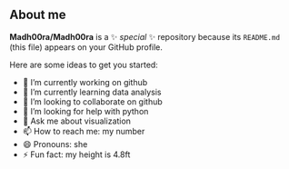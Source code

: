 ## About me

**Madh00ra/Madh00ra** is a ✨ _special_ ✨ repository because its `README.md` (this file) appears on your GitHub profile.

Here are some ideas to get you started:

- 🔭 I’m currently working on github
- 🌱 I’m currently learning data analysis
- 👯 I’m looking to collaborate on github
- 🤔 I’m looking for help with python
- 💬 Ask me about visualization
- 📫 How to reach me: my number
- 😄 Pronouns: she
- ⚡ Fun fact: my height is 4.8ft

